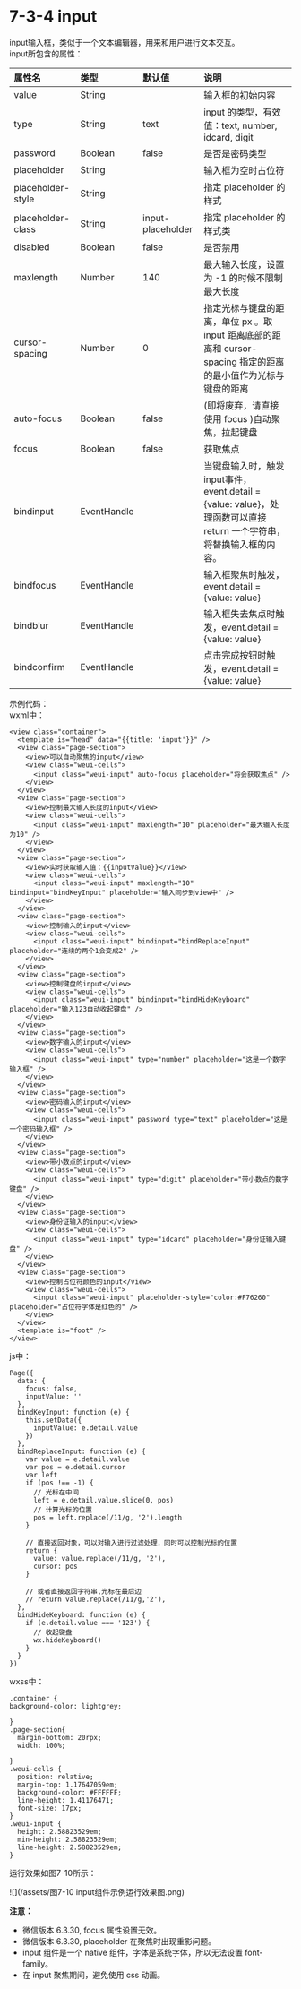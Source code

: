 # 7-3-4 input

input输入框，类似于一个文本编辑器，用来和用户进行文本交互。  
input所包含的属性：

| 属性名 | 类型 | 默认值 | 说明 |
| :--- | :--- | :--- | :--- |
| value | String |  | 输入框的初始内容 |
| type | String | text | input 的类型，有效值：text, number, idcard, digit |
| password | Boolean | false | 是否是密码类型 |
| placeholder | String |  | 输入框为空时占位符 |
| placeholder-style | String |  | 指定 placeholder 的样式 |
| placeholder-class | String | input-placeholder | 指定 placeholder 的样式类 |
| disabled | Boolean | false | 是否禁用 |
| maxlength | Number | 140 | 最大输入长度，设置为 -1 的时候不限制最大长度 |
| cursor-spacing | Number | 0 | 指定光标与键盘的距离，单位 px 。取 input 距离底部的距离和 cursor-spacing 指定的距离的最小值作为光标与键盘的距离 |
| auto-focus | Boolean | false | \(即将废弃，请直接使用 focus \)自动聚焦，拉起键盘 |
| focus | Boolean | false | 获取焦点 |
| bindinput | EventHandle |  | 当键盘输入时，触发input事件，event.detail = {value: value}，处理函数可以直接 return 一个字符串，将替换输入框的内容。 |
| bindfocus | EventHandle |  | 输入框聚焦时触发，event.detail = {value: value} |
| bindblur | EventHandle |  | 输入框失去焦点时触发，event.detail = {value: value} |
| bindconfirm | EventHandle |  | 点击完成按钮时触发，event.detail = {value: value} |

示例代码：  
wxml中：

```
<view class="container">
  <template is="head" data="{{title: 'input'}}" />
  <view class="page-section">
    <view>可以自动聚焦的input</view>
    <view class="weui-cells">
      <input class="weui-input" auto-focus placeholder="将会获取焦点" />
    </view>
  </view>
  <view class="page-section">
    <view>控制最大输入长度的input</view>
    <view class="weui-cells">
      <input class="weui-input" maxlength="10" placeholder="最大输入长度为10" />
    </view>
  </view>
  <view class="page-section">
    <view>实时获取输入值：{{inputValue}}</view>
    <view class="weui-cells">
      <input class="weui-input" maxlength="10" bindinput="bindKeyInput" placeholder="输入同步到view中" />
    </view>
  </view>
  <view class="page-section">
    <view>控制输入的input</view>
    <view class="weui-cells">
      <input class="weui-input" bindinput="bindReplaceInput" placeholder="连续的两个1会变成2" />
    </view>
  </view>
  <view class="page-section">
    <view>控制键盘的input</view>
    <view class="weui-cells">
      <input class="weui-input" bindinput="bindHideKeyboard" placeholder="输入123自动收起键盘" />
    </view>
  </view>
  <view class="page-section">
    <view>数字输入的input</view>
    <view class="weui-cells">
      <input class="weui-input" type="number" placeholder="这是一个数字输入框" />
    </view>
  </view>
  <view class="page-section">
    <view>密码输入的input</view>
    <view class="weui-cells">
      <input class="weui-input" password type="text" placeholder="这是一个密码输入框" />
    </view>
  </view>
  <view class="page-section">
    <view>带小数点的input</view>
    <view class="weui-cells">
      <input class="weui-input" type="digit" placeholder="带小数点的数字键盘" />
    </view>
  </view>
  <view class="page-section">
    <view>身份证输入的input</view>
    <view class="weui-cells">
      <input class="weui-input" type="idcard" placeholder="身份证输入键盘" />
    </view>
  </view>
  <view class="page-section">
    <view>控制占位符颜色的input</view>
    <view class="weui-cells">
      <input class="weui-input" placeholder-style="color:#F76260" placeholder="占位符字体是红色的" />
    </view>
  </view>
  <template is="foot" />
</view>
```

js中：

```
Page({
  data: {
    focus: false,
    inputValue: ''
  },
  bindKeyInput: function (e) {
    this.setData({
      inputValue: e.detail.value
    })
  },
  bindReplaceInput: function (e) {
    var value = e.detail.value
    var pos = e.detail.cursor
    var left
    if (pos !== -1) {
      // 光标在中间
      left = e.detail.value.slice(0, pos)
      // 计算光标的位置
      pos = left.replace(/11/g, '2').length
    }

    // 直接返回对象，可以对输入进行过滤处理，同时可以控制光标的位置
    return {
      value: value.replace(/11/g, '2'),
      cursor: pos
    }

    // 或者直接返回字符串,光标在最后边
    // return value.replace(/11/g,'2'),
  },
  bindHideKeyboard: function (e) {
    if (e.detail.value === '123') {
      // 收起键盘
      wx.hideKeyboard()
    }
  }
})
```
wxss中：
```
.container {
background-color: lightgrey;

}
.page-section{
  margin-bottom: 20rpx;
  width: 100%;
  
}
.weui-cells {
  position: relative;
  margin-top: 1.17647059em;
  background-color: #FFFFFF;
  line-height: 1.41176471;
  font-size: 17px;
}
.weui-input {
  height: 2.58823529em;
  min-height: 2.58823529em;
  line-height: 2.58823529em;
}
```

运行效果如图7-10所示：

![](/assets/图7-10 input组件示例运行效果图.png)


**注意：**
* 微信版本 6.3.30, focus 属性设置无效。
* 微信版本 6.3.30, placeholder 在聚焦时出现重影问题。
* input 组件是一个 native 组件，字体是系统字体，所以无法设置 font-family。
* 在 input 聚焦期间，避免使用 css 动画。

